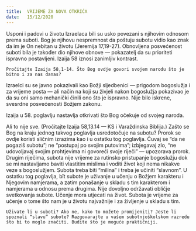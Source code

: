 ```yaml
---
title:  VRIJEME ZA NOVA OTKRIĆA
date:   15/12/2020
---
```


Usponi i padovi u životu Izraelaca bili su usko povezani s njihovim odnosom prema suboti. Bog je njihovu nespremnost da poštuju subotu vidio kao znak da im je On nebitan u životu (Jeremija 17,19-27). Obnovljena posvećenost suboti bila je također dio njihove obnove — pokazatelj da su prioriteti ispravno postavljeni. Izaija 58 iznosi zanimljiv kontrast.

`Pročitajte Izaija 58,1-14. Što Bog ovdje govori svojem narodu što je bitno i za nas danas?`

Izraelci su se javno pokazivali kao Božji sljedbenici — prigodom bogoslužja i za vrijeme posta — ali način na koji su živjeli nakon bogoslužja pokazivao je da su oni samo mehanički činili ono što je ispravno. Nije bilo iskrene, svesrdne posvećenosti Božjem zakonu.

Izaija u 58. poglavlju nastavlja otkrivati što Bog očekuje od svojeg naroda.

Ali to nije sve. (Pročitajte Izaija 58,13.14 — KS i Varaždinska Biblija.) Zašto se Bog na kraju jednog takvog poglavlja usredotočuje na subotu? Prorok se ovdje koristi sličnim izrazima kao i u ostatku tog poglavlja. Čuvaj se “da ne pogaziš subotu”; ne “postupaj po svojim putovima”; izbjegavaj zlo, “ne udovoljavaj svojim prohtjevima ni govoreći svoje riječi” — upozorava prorok. Drugim riječima, subota nije vrijeme za rutinsko pristupanje bogoslužju dok se mi nastavljamo baviti vlastitim mislima i voditi život koji nema nikakve veze s bogoslužjem. Subota treba biti “milina” i treba je učiniti “slavnom”. U ostatku tog poglavlja, bît subote je uživanje u učenju o Božjem karakteru i Njegovim namjerama, a zatim ponašanje u skladu s tim karakterom i namjerama u odnosu prema drugima. Nije dovoljno održavati obličje svetkovanja subote. Učenje mora utjecati na život. Subota je vrijeme za učenje o tome što nam je u životu najvažnije i za življenje u skladu s tim.

`Uživate li u suboti? Ako ne, kako to možete promijeniti? Jeste li spoznali “slavu” subote? Razgovarajte u vašem subotnjoškolskom razredu što bi to moglo značiti. Budite što je moguće praktičniji.`